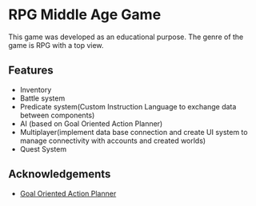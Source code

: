 # RPG Middle Age Game

This game was developed as an educational purpose. The genre of the game is RPG with a top view.
## Features

- Inventory
- Battle system
- Predicate system(Custom Instruction Language to exchange data between components)
- AI (based on Goal Oriented Action Planner)
- Multiplayer(implement data base connection and create UI system to manage connectivity with accounts and created worlds)
- Quest System

## Acknowledgements

 - [Goal Oriented Action Planner](https://github.com/sploreg/goap/tree/master)
